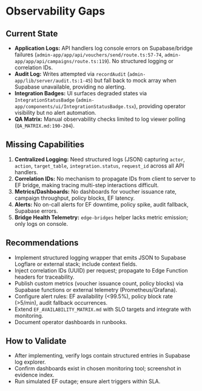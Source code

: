 # Observability Gaps

## Current State
- **Application Logs:** API handlers log console errors on Supabase/bridge failures (`admin-app/app/api/vouchers/send/route.ts:57-74`, `admin-app/app/api/campaigns/route.ts:119`). No structured logging or correlation IDs.
- **Audit Log:** Writes attempted via `recordAudit` (`admin-app/lib/server/audit.ts:1-45`) but fall back to mock array when Supabase unavailable, providing no alerting.
- **Integration Badges:** UI surfaces degraded states via `IntegrationStatusBadge` (`admin-app/components/ui/IntegrationStatusBadge.tsx`), providing operator visibility but no alert automation.
- **QA Matrix:** Manual observability checks limited to log viewer polling (`QA_MATRIX.md:190-204`).

## Missing Capabilities
1. **Centralized Logging:** Need structured logs (JSON) capturing `actor`, `action`, `target_table`, `integration.status`, `request_id` across all API handlers.
2. **Correlation IDs:** No mechanism to propagate IDs from client to server to EF bridge, making tracing multi-step interactions difficult.
3. **Metrics/Dashboards:** No dashboards for voucher issuance rate, campaign throughput, policy blocks, EF latency.
4. **Alerts:** No on-call alerts for EF downtime, policy spike, audit fallback, Supabase errors.
5. **Bridge Health Telemetry:** `edge-bridges` helper lacks metric emission; only logs on console.

## Recommendations
- Implement structured logging wrapper that emits JSON to Supabase Logflare or external stack; include context fields.
- Inject correlation IDs (UUID) per request; propagate to Edge Function headers for traceability.
- Publish custom metrics (voucher issuance count, policy blocks) via Supabase functions or external telemetry (Prometheus/Grafana).
- Configure alert rules: EF availability (<99.5%), policy block rate (>5/min), audit fallback occurrences.
- Extend `EF_AVAILABILITY_MATRIX.md` with SLO targets and integrate with monitoring.
- Document operator dashboards in runbooks.

## How to Validate
- After implementing, verify logs contain structured entries in Supabase log explorer.
- Confirm dashboards exist in chosen monitoring tool; screenshot in evidence index.
- Run simulated EF outage; ensure alert triggers within SLA.

